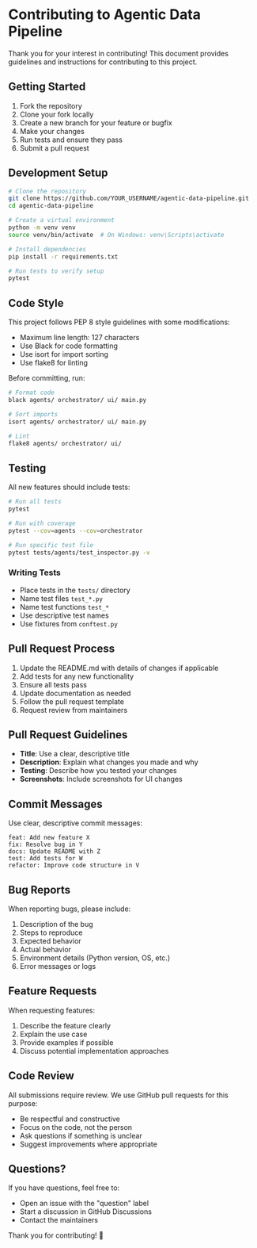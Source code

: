 # Contributing to Agentic Data Pipeline

Thank you for your interest in contributing! This document provides guidelines and instructions for contributing to this project.

## Getting Started

1. Fork the repository
2. Clone your fork locally
3. Create a new branch for your feature or bugfix
4. Make your changes
5. Run tests and ensure they pass
6. Submit a pull request

## Development Setup

```bash
# Clone the repository
git clone https://github.com/YOUR_USERNAME/agentic-data-pipeline.git
cd agentic-data-pipeline

# Create a virtual environment
python -m venv venv
source venv/bin/activate  # On Windows: venv\Scripts\activate

# Install dependencies
pip install -r requirements.txt

# Run tests to verify setup
pytest
```

## Code Style

This project follows PEP 8 style guidelines with some modifications:

- Maximum line length: 127 characters
- Use Black for code formatting
- Use isort for import sorting
- Use flake8 for linting

Before committing, run:

```bash
# Format code
black agents/ orchestrator/ ui/ main.py

# Sort imports
isort agents/ orchestrator/ ui/ main.py

# Lint
flake8 agents/ orchestrator/ ui/
```

## Testing

All new features should include tests:

```bash
# Run all tests
pytest

# Run with coverage
pytest --cov=agents --cov=orchestrator

# Run specific test file
pytest tests/agents/test_inspector.py -v
```

### Writing Tests

- Place tests in the `tests/` directory
- Name test files `test_*.py`
- Name test functions `test_*`
- Use descriptive test names
- Use fixtures from `conftest.py`

## Pull Request Process

1. Update the README.md with details of changes if applicable
2. Add tests for any new functionality
3. Ensure all tests pass
4. Update documentation as needed
5. Follow the pull request template
6. Request review from maintainers

## Pull Request Guidelines

- **Title**: Use a clear, descriptive title
- **Description**: Explain what changes you made and why
- **Testing**: Describe how you tested your changes
- **Screenshots**: Include screenshots for UI changes

## Commit Messages

Use clear, descriptive commit messages:

```
feat: Add new feature X
fix: Resolve bug in Y
docs: Update README with Z
test: Add tests for W
refactor: Improve code structure in V
```

## Bug Reports

When reporting bugs, please include:

1. Description of the bug
2. Steps to reproduce
3. Expected behavior
4. Actual behavior
5. Environment details (Python version, OS, etc.)
6. Error messages or logs

## Feature Requests

When requesting features:

1. Describe the feature clearly
2. Explain the use case
3. Provide examples if possible
4. Discuss potential implementation approaches

## Code Review

All submissions require review. We use GitHub pull requests for this purpose:

- Be respectful and constructive
- Focus on the code, not the person
- Ask questions if something is unclear
- Suggest improvements where appropriate

## Questions?

If you have questions, feel free to:

- Open an issue with the "question" label
- Start a discussion in GitHub Discussions
- Contact the maintainers

Thank you for contributing! 🎉
